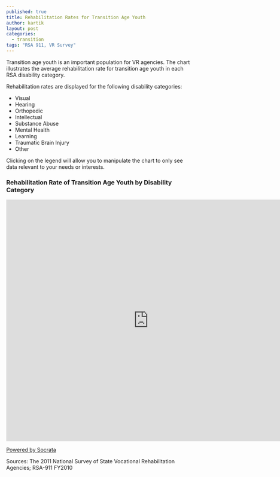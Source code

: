 ```yaml
---
published: true
title: Rehabilitation Rates for Transition Age Youth
author: kartik
layout: post
categories: 
  - transition
tags: "RSA 911, VR Survey"
---
```


<p>Transition age youth is an important population for VR agencies. The chart illustrates the average rehabilitation rate for transition age youth in each RSA disability category.</p>



<p>Rehabilitation rates are displayed for the following disability categories:</p>
<ul>
<li>Visual</li>
<li>Hearing</li>
<li>Orthopedic</li>
<li>Intellectual</li>
<li>Substance Abuse</li>
<li>Mental Health</li>
<li>Learning</li>
<li>Traumatic Brain Injury</li>
<li>Other</li>
</ul>
<p>Clicking on the legend will allow you to manipulate the chart to only see data relevant to your needs or interests.</p>


<h3>Rehabilitation Rate of Transition Age Youth by Disability Category</h3>
<div><iframe width="760px" title="Chart: Rehabilitation Rates for Transition Age Youth by Disability Category" height="646px" src="https://opendata.socrata.com/w/76gq-n39p/y34g-bnf3?cur=JfWpfFt0QB3&from=root" frameborder="0" scrolling="no"><a href="https://opendata.socrata.com/dataset/Chart-Rehabilitation-Rates-for-Transition-Age-Yout/76gq-n39p" title="Chart: Rehabilitation Rates for Transition Age Youth by Disability Category" target="_blank">Chart: Rehabilitation Rates for Transition Age Youth by Disability Category</a></iframe><p><a href="http://www.socrata.com/" target="_blank">Powered by Socrata</a></p></div>
<p>Sources: The 2011 National Survey of State Vocational Rehabilitation Agencies; RSA-911 FY2010</p>